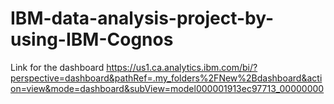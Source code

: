 # IBM-data-analysis-project-by-using-IBM-Cognos

Link for the dashboard
https://us1.ca.analytics.ibm.com/bi/?perspective=dashboard&pathRef=.my_folders%2FNew%2Bdashboard&action=view&mode=dashboard&subView=model000001913ec97713_00000000
